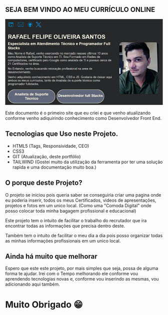 ## SEJA BEM VINDO AO MEU CURRÍCULO ONLINE

![MEU PROJETO](/_imagens/MEU__PROJETO.png)

Este documento é o primeiro site que eu criei e que venho atualizando conforme venho adiquirindo conhecimento como Desenvolvedor Front End.

## Tecnologias que Uso neste Projeto.

- HTML5 (Tags, Responsividade, CEO)
- CSS3 
- GIT (Atualização, deste portfólio)
- TAILWIND (Gostei muito da utilização da ferramenta por ter uma solução rapida e uma documentação muito boa.)
  

## O porque deste Projeto?

O projeto se iniciou pois queria saber se conseguiria criar uma pagina onde eu poderia inserir, todos os meus Certificados, videos de apresentações, projetos e fotos em um unico local. (Como uma "Comoda Digital" onde posso colocar toda minha bagagem profissional e educacional)

Este projeto tem o intuito de facilitar o trabalho do recrutador que ira encontrar todas as informações que precisa dentro deste.

Também tem o intuito de facilitar o meu dia a dia pois posso organizar todas as minhas informações profissionais em um unico local.

## Ainda há muito que melhorar

Espero que este este projeto, por mais simples que seja, possa de alguma forma te ajudar. Irei com o Tempo melhorando ele conforme vou aprendendo tecnologias novas e, conforme vou inserindo as mesmas, vou adicionando aqui também.

# Muito Obrigado 😁
